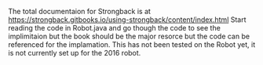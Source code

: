 The total documentaion for Strongback is at https://strongback.gitbooks.io/using-strongback/content/index.html
Start reading the code in Robot.java and go though the code to see the implimitaion but the book should be the
major resorce but the code can be referenced for the implamation.  This has not been tested on the Robot yet, it is not currently set up for 
the 2016 robot.
